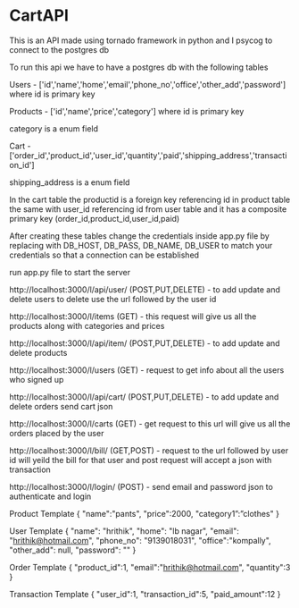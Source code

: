 # CartAPI
This is an API made using tornado framework in python and I psycog to connect to the postgres db

To run this api we have to have a postgres db with the following tables 

Users - ['id','name','home','email','phone_no','office','other_add','password'] where id is primary key

Products - ['id','name','price','category'] where id is primary key

category is a enum field

Cart - ['order_id','product_id','user_id','quantity','paid','shipping_address','transaction_id'] 

shipping_address is a enum field

In the cart table the productid is a foreign key referencing id in product table the same with user_id referencing id from user table 
and it has a composite primary key (order_id,product_id,user_id,paid)

After creating these tables change the credentials inside app.py file by replacing with DB_HOST, DB_PASS, DB_NAME, DB_USER to match your credentials 
so that a connection can be established

run app.py file to start the server

http://localhost:3000/l/api/user/ (POST,PUT,DELETE) - to add update and delete users to delete use the url followed by the user id

http://localhost:3000/l/items (GET) - this request will give us all the products along with categories and prices 

http://localhost:3000/l/api/item/ (POST,PUT,DELETE) -  to add update and delete products 

http://localhost:3000/l/users (GET) - request to get info about all the users who signed up

http://localhost:3000/l/api/cart/ (POST,PUT,DELETE) - to add update and delete orders send cart json

http://localhost:3000/l/carts (GET) - get request to this url will give us all the orders placed by the user

http://localhost:3000/l/bill/ (GET,POST) - request to the url followed by user id will yeild the bill for that user and post request will accept a json with transaction

http://localhost:3000/l/login/ (POST) - send email and password json to authenticate and login

Product Template
{
    "name":"pants",
    "price":2000,
    "category1”:”clothes"
}

User Template
{
            "name": "hrithik",
            "home": "lb nagar",
            "email": "hrithik@hotmail.com",
            "phone_no": "9139018031",
            "office":"kompally",
            "other_add": null,
            "password": ""
}


Order Template
{
    "product_id":1,
    "email":"hrithik@hotmail.com",
    "quantity":3
}


Transaction Template
{
    "user_id":1,
    "transaction_id":5,
    "paid_amount":12
}
